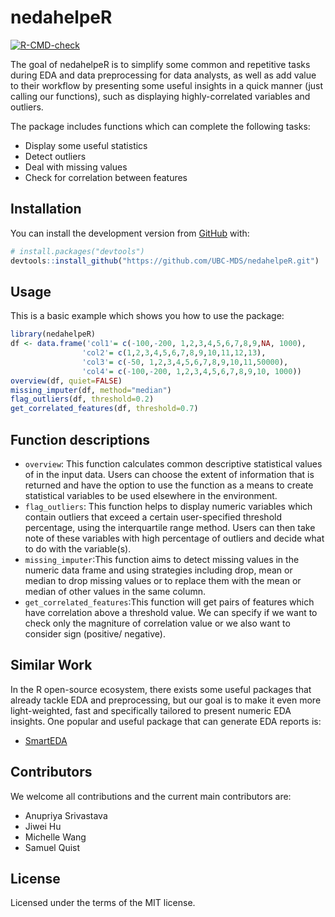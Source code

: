 
<!-- README.md is generated from README.Rmd. Please edit that file -->

# nedahelpeR

<!-- badges: start -->

[![R-CMD-check](https://github.com/UBC-MDS/nedahelpeR/workflows/R-CMD-check/badge.svg)](https://github.com/UBC-MDS/nedahelpeR/actions)
<!-- badges: end -->

The goal of nedahelpeR is to simplify some common and repetitive tasks
during EDA and data preprocessing for data analysts, as well as add
value to their workflow by presenting some useful insights in a quick
manner (just calling our functions), such as displaying
highly-correlated variables and outliers.

The package includes functions which can complete the following tasks:

-   Display some useful statistics
-   Detect outliers
-   Deal with missing values
-   Check for correlation between features

## Installation

You can install the development version from
[GitHub](https://github.com/) with:

``` r
# install.packages("devtools")
devtools::install_github("https://github.com/UBC-MDS/nedahelpeR.git")
```

## Usage

This is a basic example which shows you how to use the package:

``` r
library(nedahelpeR)
df <- data.frame('col1'= c(-100,-200, 1,2,3,4,5,6,7,8,9,NA, 1000), 
                'col2'= c(1,2,3,4,5,6,7,8,9,10,11,12,13),
                'col3'= c(-50, 1,2,3,4,5,6,7,8,9,10,11,50000),
                'col4'= c(-100,-200, 1,2,3,4,5,6,7,8,9,10, 1000))
overview(df, quiet=FALSE)
missing_imputer(df, method="median")
flag_outliers(df, threshold=0.2)
get_correlated_features(df, threshold=0.7)
```

## Function descriptions

-   `overview`: This function calculates common descriptive statistical
    values of in the input data. Users can choose the extent of
    information that is returned and have the option to use the function
    as a means to create statistical variables to be used elsewhere in
    the environment.
-   `flag_outliers`: This function helps to display numeric variables
    which contain outliers that exceed a certain user-specified
    threshold percentage, using the interquartile range method. Users
    can then take note of these variables with high percentage of
    outliers and decide what to do with the variable(s).
-   `missing_imputer`:This function aims to detect missing values in the
    numeric data frame and using strategies including drop, mean or
    median to drop missing values or to replace them with the mean or
    median of other values in the same column.
-   `get_correlated_features`:This function will get pairs of features
    which have correlation above a threshold value. We can specify if we
    want to check only the magniture of correlation value or we also
    want to consider sign (positive/ negative).

## Similar Work

In the R open-source ecosystem, there exists some useful packages that
already tackle EDA and preprocessing, but our goal is to make it even
more light-weighted, fast and specifically tailored to present numeric
EDA insights. One popular and useful package that can generate EDA
reports is:

-   [SmartEDA](https://cran.r-project.org/web/packages/SmartEDA/vignettes/SmartEDA.html)

## Contributors

We welcome all contributions and the current main contributors are:

-   Anupriya Srivastava
-   Jiwei Hu
-   Michelle Wang
-   Samuel Quist

## License

Licensed under the terms of the MIT license.
